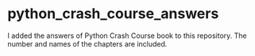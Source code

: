# python_crash_course_answers

I added the answers of Python Crash Course book to this repository.
The number and names of the chapters are included.
